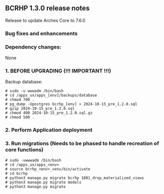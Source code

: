 BCRHP 1.3.0 release notes
------------------------
Release to update Arches Core to 7.6.0

### Bug fixes and enhancements

### Dependency changes:
None

### 1. BEFORE UPGRADING (!!! IMPORTANT !!!)

Backup database:
```shell
# sudo -u wwwadm /bin/bash
# cd /apps_ux/apps_[env]/backups/database
# chmod 700 .
# pg_dump -Upostgres bcrhp_[env] > 2024-10-15_pre_1.2.0.sql
# gzip 2024-10-15_pre_1.2.0.sql
# chmod 400 2024-10-15_pre_1.2.0.sql.gz
# chmod 500 .
```

### 2. Perform Application deployment

### 3. Run migrations (Needs to be phased to handle recreation of core functions)
```shell
# sudo -uwwwadm /bin/bash
# cd /apps_ux/apps_<env>
# source bcrhp_<env>_venv/bin/activate
# cd bcrhp
# python3 manage.py migrate bcrhp 1081_drop_materialized_views
# python3 manage.py migrate models
# python3 manage.py migrate
```